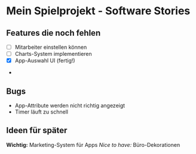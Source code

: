 # Mein Spielprojekt - Software Stories

## Features die noch fehlen
- [ ] Mitarbeiter einstellen können
- [ ] Charts-System implementieren
- [x] App-Auswahl UI (fertig!)
- 

## Bugs
- App-Attribute werden nicht richtig angezeigt
- Timer läuft zu schnell

## Ideen für später
**Wichtig:** Marketing-System für Apps
*Nice to have:* Büro-Dekorationen
